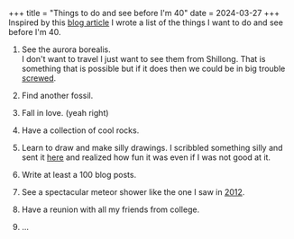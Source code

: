 +++
title = "Things to do and see before I'm 40"
date = 2024-03-27
+++
Inspired by this [blog article](https://www.jemjabella.co.uk/30-things-before-im-thirty/) I wrote a list of the things I want to do and see before I'm 40.

1. See the aurora borealis.\
	I don't want to travel I just want to see them from Shillong. That is something that is possible but if it does then we could be in big trouble [screwed](https://www.space.com/the-carrington-event).

2. Find another fossil.

3. Fall in love. (yeah right)

4. Have a collection of cool rocks.

5. Learn to draw and make silly drawings. I scribbled something silly and sent it [here](https://guestbook.goodenough.us/) and realized how fun it was even if I was not good at it.

6. Write at least a 100 blog posts. 

7. See a spectacular meteor shower like the one I saw in [2012](https://spaceweather.com/archive.php?view=1&day=13&month=08&year=2012).

9. Have a reunion with all my friends from college.

10. ...